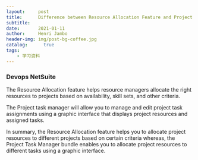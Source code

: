```yaml
---
layout:     post
title:      Difference between Resource Allocation Feature and Project Task Manager Bundle
subtitle:   
date:       2021-01-11
author:     Henri Jambo
header-img: img/post-bg-coffee.jpg
catalog: 	  true
tags:
    - 学习资料
---
```


### Devops NetSuite

The Resource Allocation feature helps resource managers allocate the right resources to projects based on availability, skill sets, and other criteria.

The Project task manager will allow you to manage and edit project task assignments using a graphic interface that displays project resources and assigned tasks.

In summary, the Resource Allocation feature helps you to allocate project resources to different projects based on certain criteria whereas, the Project Task Manager bundle enables you to allocate project resources to different tasks using a graphic interface.
